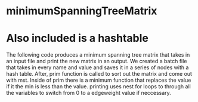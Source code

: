 # minimumSpanningTreeMatrix 
# Also included is a hashtable
The following code produces a minimum spanning tree matrix that takes in an input file and print the new matrix in an output. We created a batch file that takes in every name and value and saves it in a series of nodes with a hash table. After, prim function is called to sort out the matrix and come out with mst. Inside of prim there is a minimum function that replaces the value if it the min is less than the value. printing uses nest for loops to through all the variables to switch from 0 to a edgeweight value if neccessary. 
